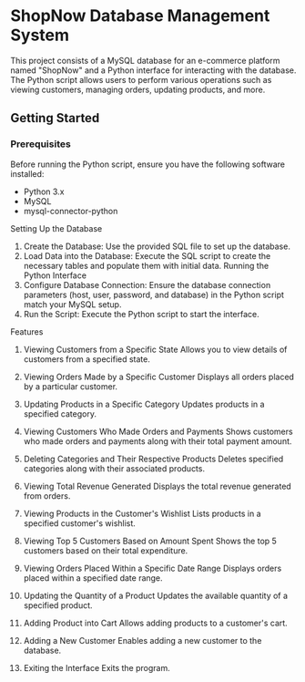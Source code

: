 # ShopNow Database Management System

This project consists of a MySQL database for an e-commerce platform named "ShopNow" and a Python interface for interacting with the database. The Python script allows users to perform various operations such as viewing customers, managing orders, updating products, and more.

## Getting Started

### Prerequisites

Before running the Python script, ensure you have the following software installed:

- Python 3.x
- MySQL
- mysql-connector-python


Setting Up the Database
1. Create the Database: Use the provided SQL file to set up the database.
2. Load Data into the Database: Execute the SQL script to create the necessary tables and populate them with initial data.
Running the Python Interface
1. Configure Database Connection: Ensure the database connection parameters (host, user, password, and database) in the Python script match your MySQL setup.
2. Run the Script: Execute the Python script to start the interface.

Features
1. Viewing Customers from a Specific State
Allows you to view details of customers from a specified state.

2. Viewing Orders Made by a Specific Customer
Displays all orders placed by a particular customer.

3. Updating Products in a Specific Category
Updates products in a specified category.

4. Viewing Customers Who Made Orders and Payments
Shows customers who made orders and payments along with their total payment amount.

5. Deleting Categories and Their Respective Products
Deletes specified categories along with their associated products.

6. Viewing Total Revenue Generated
Displays the total revenue generated from orders.

7. Viewing Products in the Customer's Wishlist
Lists products in a specified customer's wishlist.

8. Viewing Top 5 Customers Based on Amount Spent
Shows the top 5 customers based on their total expenditure.

9. Viewing Orders Placed Within a Specific Date Range
Displays orders placed within a specified date range.

10. Updating the Quantity of a Product
Updates the available quantity of a specified product.

11. Adding Product into Cart
Allows adding products to a customer's cart.

12. Adding a New Customer
Enables adding a new customer to the database.

13. Exiting the Interface
Exits the program.
